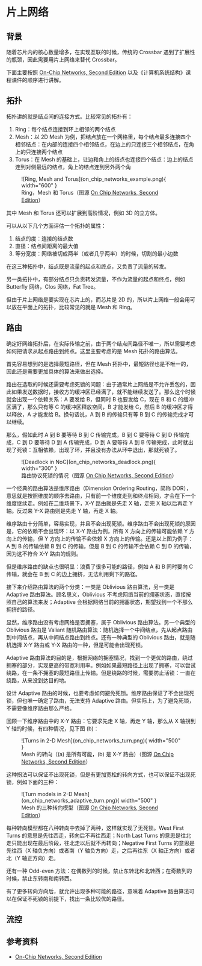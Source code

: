 # 片上网络

## 背景

随着芯片内的核心数量增多，在实现互联的时候，传统的 Crossbar 遇到了扩展性的瓶颈，因此需要用片上网络来替代 Crossbar。

下面主要按照 [On-Chip Networks, Second Edition](https://link.springer.com/book/10.1007/978-3-031-01755-1) 以及《计算机系统结构》课程课件的顺序进行讲解。

## 拓扑

拓扑讲的就是结点间的连接方式。比较常见的拓扑有：

1. Ring：每个结点连接到环上相邻的两个结点
2. Mesh：以 2D Mesh 为例，把结点放在一个网格里，每个结点最多连接四个相邻结点：在内部的连接四个相邻结点，在边上的只连接三个相邻结点，在角上的只连接两个结点
3. Torus：在 Mesh 的基础上，让边和角上的结点也连接四个结点：边上的结点连到对侧最远的结点，角上的结点连到另外两个角

<figure markdown>
  ![Ring, Mesh and Torus](on_chip_networks_example.png){ width="600" }
  <figcaption>Ring，Mesh 和 Torus（图源 <a href="https://link.springer.com/book/10.1007/978-3-031-01755-1">On Chip Networks, Second Edition</a>）</figcaption>
</figure>

其中 Mesh 和 Torus 还可以扩展到高阶情况，例如 3D 的立方体。

可以从以下几个方面评估一个拓扑的属性：

1. 结点的度：连接的结点数
2. 直径：结点间距离的最大值
3. 等分宽度：网络被切成两半（或者几乎两半）的时候，切割的最小边数

在这三种拓扑中，结点既是流量的起点和终点，又负责了流量的转发。

另一类拓扑中，有部分结点只负责转发流量，不作为流量的起点和终点，例如 Butterfly 网络，Clos 网络，Fat Tree。

但由于片上网络是要实现在芯片上的，而芯片是 2D 的，所以片上网络一般会用可以放在平面上的拓扑，比较常见的就是 Mesh 和 Ring。

## 路由

确定好网络拓扑后，在实际传输之前，由于两个结点间路径不唯一，所以需要考虑如何把请求从起点路由到终点。这里主要考虑的是 Mesh 拓扑的路由算法。

首先容易想到的是选择最短路径，但在 Mesh 拓扑中，最短路径也是不唯一的，因此还是需要更加具体的算法来做出选择。

路由在选取的时候还需要考虑死锁的问题：由于通常片上网络是不允许丢包的，因此如果发送数据时，接收方的缓冲区已经满了，就不能继续发送了。那么这个时候就会出现一个依赖关系：A 要发给 B，但同时 B 也要发给 C，现在 B 和 C 的缓冲区满了，那么只有等 C 的缓冲区释放空间，B 才能发给 C，然后 B 的缓冲区才得以释放，A 才能发给 B。换句话说，A 到 B 的传输只有等 B 到 C 的传输完成才可以继续。

那么，假如此时 A 到 B 要等待 B 到 C 传输完成，B 到 C 要等待 C 到 D 传输完成，C 到 D 要等待 D 到 A 传输完成，D 到 A 要等待 A 到 B 传输完成，此时就出现了死锁：互相依赖，出现了环，并且没有办法从环中退出，那就死锁了。

<figure markdown>
  ![Deadlock in NoC](on_chip_networks_deadlock.png){ width="300" }
  <figcaption>路由协议死锁的情况（图源 <a href="https://link.springer.com/book/10.1007/978-3-031-01755-1">On Chip Networks, Second Edition</a>）</figcaption>
</figure>

一个经典的路由算法是维序路由（Dimension Ordering Routing，简称 DOR），意思就是按照维度的顺序去路由，只有前一个维度走到和终点相同，才会在下一个维度继续走。例如在二维场景下，X-Y 路由就是先走 X 轴，走完 X 轴以后再走 Y 轴。反过来 Y-X 路由则是先走 Y 轴，再走 X 轴。

维序路由十分简单，容易实现，并且不会出现死锁。维序路由不会出现死锁的原因是，它的依赖不会出现环：以 X-Y 路由为例，所有 X 方向上的传输可能依赖 Y 方向上的传输，但 Y 方向上的传输不会依赖 X 方向上的传输。还是以上图为例子：A 到 B 的传输依赖 B 到 C 的传输，但是 B 到 C 的传输不会依赖 C 到 D 的传输，因为这不符合 X-Y 路由的规则。

但是维序路由的缺点也很明显：浪费了很多可能的路径，例如 A 和 B 同时要向 C 传输，就会在 B 到 C 的边上拥挤，无法利用剩下的路径。

接下来介绍路由算法的两个分类：一类是 Oblivious 路由算法，另一类是 Adaptive 路由算法。顾名思义，Oblivious 不考虑网络当前的拥塞状态，直接按照自己的算法来发；Adaptive 会根据网络当前的拥塞状态，期望找到一个不那么拥挤的路径。

显然，维序路由没有考虑网络是否拥塞，属于 Oblivious 路由算法。另一个典型的 Oblivious 路由是 Valiant 随机路由算法：随机选择一个中间结点，先从起点路由到中间结点，再从中间结点路由到终点。还有一种典型的 Oblivious 路由，就是随机选择 X-Y 路由或 Y-X 路由的一种，但是可能会出现死锁。

Adaptive 路由算法的目的是，根据网络的拥塞情况，找到一个更优的路由，绕过拥塞的部分，实现更高的带宽利用率。例如如果最短路径上出现了拥塞，可以尝试绕路，在一条不拥塞的最短路径上传输。但是绕路的时候，需要防止活锁：一直在绕路，从来没到达目的地。

设计 Adaptive 路由的时候，也要考虑如何避免死锁。维序路由保证了不会出现死锁，但也唯一确定了路由，无法支持 Adaptive 路由。但实际上，为了避免死锁，不需要像维序路由那么严格。

回顾一下维序路由中的 X-Y 路由：它要求先走 X 轴，再走 Y 轴，那么从 X 轴拐到 Y 轴的时候，有四种情况，见下图 (b)：

<figure markdown>
  ![Turns in 2-D Mesh](on_chip_networks_turn.png){ width="500" }
  <figcaption>Mesh 的转向（(a) 是所有可能，(b) 是 X-Y 路由）（图源 <a href="https://link.springer.com/book/10.1007/978-3-031-01755-1">On Chip Networks, Second Edition</a>）</figcaption>
</figure>

这种拐法可以保证不出现死锁，但是有更加宽松的转向方式，也可以保证不出现死锁，例如下面的三种：

<figure markdown>
  ![Turn models in 2-D Mesh](on_chip_networks_adaptive_turn.png){ width="500" }
  <figcaption>Mesh 的三种转向模型（图源 <a href="https://link.springer.com/book/10.1007/978-3-031-01755-1">On Chip Networks, Second Edition</a>）</figcaption>
</figure>

每种转向模型都在八种转向中去掉了两种，这样就实现了无死锁。West First Turns 的意思是先往西走，转向后不再往西走；North Last Turns 的意思是往北走只能出现在最后阶段，往北走以后就不再转向；Negative First Turns 的意思是先往西（X 轴负方向）或者南（Y 轴负方向）走，之后再往东（X 轴正方向）或者北（Y 轴正方向）走。

还有一种 Odd-even 方法：在偶数列的时候，禁止东转北和北转西；在奇数列的时候，禁止东转南和南转西。

有了更多转向方向后，就允许出现多种可能的路径，意味着 Adaptive 路由算法可以在保证不死锁的前提下，找出一条比较优的路径。

## 流控

## 参考资料

- [On-Chip Networks, Second Edition](https://link.springer.com/book/10.1007/978-3-031-01755-1)